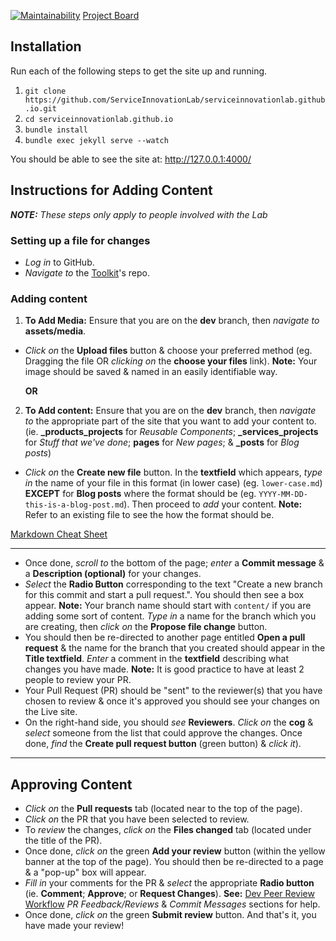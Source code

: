 [![Maintainability](https://api.codeclimate.com/v1/badges/05a76407322970819c76/maintainability)](https://codeclimate.com/github/ServiceInnovationLab/serviceinnovationlab.github.io/maintainability)
[Project Board](https://github.com/orgs/ServiceInnovationLab/projects/2)

## Installation

Run each of the following steps to get the site up and running.

1. `git clone https://github.com/ServiceInnovationLab/serviceinnovationlab.github.io.git`
2. `cd serviceinnovationlab.github.io`
3. `bundle install`
4. `bundle exec jekyll serve --watch`

You should be able to see the site at: http://127.0.0.1:4000/

## Instructions for Adding Content

***NOTE:** These steps only apply to people involved with the Lab*

### Setting up a file for changes

- _Log in_ to GitHub.
- _Navigate to_ the [Toolkit](https://github.com/ServiceInnovationLab/serviceinnovationlab.github.io)'s repo.

### Adding content

1. **To Add Media:** Ensure that you are on the **dev** branch, then _navigate to_ **assets/media**.

- _Click on_ the **Upload files** button & choose your preferred method (eg. Dragging the file OR _clicking on_ the **choose your files** link). **Note:** Your image should be saved & named in an easily identifiable way.

    **OR**

2. **To Add content:** Ensure that you are on the **dev** branch, then _navigate to_ the appropriate part of the site that you want to add your content to. (ie. **_products_projects** for _Reusable Components_; **_services_projects** for _Stuff that we've done_; **pages** for _New pages_; & **_posts** for _Blog posts_)

- _Click on_ the **Create new file** button. In the **textfield** which appears, _type in_ the name of your file in this format (in lower case) (eg. `lower-case.md`) **EXCEPT** for **Blog posts** where the format should be (eg. `YYYY-MM-DD-this-is-a-blog-post.md`). Then proceed to _add_ your content.
**Note:** Refer to an existing file to see the how the format should be.

[Markdown Cheat Sheet](https://www.markdownguide.org/cheat-sheet)
___

- Once done, _scroll to_ the bottom of the page; _enter_ a **Commit message** & a **Description (optional)** for your changes.
- _Select_ the **Radio Button** corresponding to the text "Create a new branch for this commit and start a pull request.". You should then see a box appear. **Note:** Your branch name should start with `content/` if you are adding some sort of content. _Type in_ a name for the branch which you are creating, then _click on_ the **Propose file change** button.
- You should then be re-directed to another page entitled **Open a pull request** & the name for the branch that you created should appear in the **Title textfield**. _Enter_ a comment in the **textfield** describing what changes you have made. **Note:** It is good practice to have at least 2 people to review your PR.
- Your Pull Request (PR) should be "sent" to the reviewer(s) that you have chosen to review & once it's approved you should see your changes on the Live site.
- On the right-hand side, you should _see_ **Reviewers**. _Click on_ the **cog** & _select_ someone from the list that could approve the changes. Once done, _find_ the **Create pull request button** (green button) & _click it_).

___

## Approving Content

- _Click on_ the **Pull requests** tab (located near to the top of the page).
- _Click on_ the PR that you have been selected to review.
- To _review_ the changes, _click on_ the **Files changed** tab (located under the title of the PR).
- Once done, _click on_ the green **Add your review** button (within the yellow banner at the top of the page). You should then be re-directed to a page & a "pop-up" box will appear.
- _Fill in_ your comments for the PR & _select_ the appropriate **Radio button** (ie. **Comment**; **Approve**; or **Request Changes**). **See:** [Dev Peer Review Workflow](https://serviceinnovationlab.github.io/devPeerReviewWorkflow/) _PR Feedback/Reviews_ & _Commit Messages_ sections for help.
- Once done, _click on_ the green **Submit review** button. And that's it, you have made your review!
